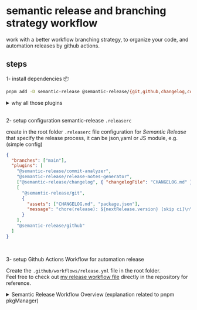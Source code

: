# semantic release and branching strategy workflow

work with a better workflow branching strategy, to organize your code, and automation releases by github actions. 

## steps

1- install dependencies 📦

```bash
pnpm add -D semantic-release @semantic-release/{git,github,changelog,commit-analyzer,release-notes-generator} conventional-changelog-conventionalcommits
```

<details>
<summary>why all those plugins</summary>

- pnpm add -D:
  Installs dependencies as dev-only (-D for devDependencies).

- semantic-release:
  Core library for automating versioning and releases.

- @semantic-release/git:
  Commits release files like CHANGELOG.md and updated version numbers.

- @semantic-release/github:
  Publishes releases and tags to GitHub.

- @semantic-release/changelog:
  Updates the CHANGELOG.md file.

- @semantic-release/commit-analyzer:
  Analyzes commit messages to determine the next version.

- @semantic-release/release-notes-generator:
  Generates release notes based on commits.

- conventional-changelog-conventionalcommits:
  Adopts the Conventional Commits standard for generating changelogs and versioning.

</details>

<br />

2- setup configuration semantic-release `.releaserc`

create in the root folder `.releaserc` file configuration for _Semantic Release_ that specify the release process, it can be json,yaml or JS module,
e.g. (simple config)

```json
{
  "branches": ["main"],
  "plugins": [
    "@semantic-release/commit-analyzer",
    "@semantic-release/release-notes-generator",
    ["@semantic-release/changelog", { "changelogFile": "CHANGELOG.md" }],
    [
      "@semantic-release/git",
      {
        "assets": ["CHANGELOG.md", "package.json"],
        "message": "chore(release): ${nextRelease.version} [skip ci]\n\n${nextRelease.notes}"
      }
    ],
    "@semantic-release/github"
  ]
}
```

<br />

3- setup Github Actions Workflow for automation release

Create the `.github/workflows/release.yml` file in the root folder.  
 Feel free to check out [my release workflow file](./.github/workflows/release.yml) directly in the repository for reference.

<details>
  <summary>
    Semantic Release Workflow Overview (explanation related to pnpm pkgManager)
  </summary>

1. **Code Checkout**  
   This step ensures the latest code from the repository is fetched securely using the `actions/checkout@v4` action. It provides a clean and reliable environment for the release process.

2. **Dynamic pnpm Setup**  
   Reads the `pnpm` version from the `package.json` file dynamically. This avoids version mismatches and ensures the workflow aligns with the exact version required by the project.

3. **Node.js Environment Setup**  
   Configures Node.js with the latest long-term support (LTS) version. It also enables caching for `pnpm` dependencies, speeding up subsequent runs and reducing CI costs.

4. **Dependency Installation**  
   Installs project dependencies with `pnpm install` using a strict lockfile check (`--frozen-lockfile`) to ensure deterministic builds and prevent discrepancies between environments.

5. **Semantic Release Execution**  
   Automates versioning, changelog generation, GitHub releases, and tagging. The process ensures that every release is consistent, professional, and aligned with the configured branching strategy.

6. **Security Best Practices**  
   Securely manages sensitive credentials, like `GITHUB_TOKEN`, through GitHub secrets. The workflow is scoped to run only on specific branches (`main`, `develop`, and `feat/*`), ensuring controlled and safe operations.

</details>
